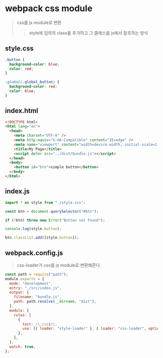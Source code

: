 # webpack css module

> css를 js module로 변환
>
> > style에 임의의 class를 추가하고 그 클래스를 js에서 참조하는 방식

## style.css

```css
.button {
  background-color: blue;
  color: red;
}

:global(.global_button) {
  background-color: red;
  color: blue;
}
```

## index.html

```html
<!DOCTYPE html>
<html lang="en">
  <head>
    <meta charset="UTF-8" />
    <meta http-equiv="X-UA-Compatible" content="IE=edge" />
    <meta name="viewport" content="width=device-width, initial-scale=1.0" />
    <title>My Page</title>
    <script defer src="../dist/bundle.js"></script>
  </head>
  <body>
    <button id="btn">simple button</button>
  </body>
</html>
```

## index.js

```js
import * as style from "./style.css";

const btn = document.querySelector("#btn");

if (!btn) throw new Error("Button not found");

console.log(style.button);

btn.classList.add([style.button]);
```

## webpack.config.js

> css-loader가 css를 js module로 변환해준다.

```js
const path = require("path");
module.exports = {
  mode: "development",
  entry: "./src/index.js",
  output: {
    filename: "bundle.js",
    path: path.resolve(__dirname, "dist"),
  },
  module: {
    rules: [
      {
        test: /\.css$/i,
        use: [{ loader: "style-loader" }, { loader: "css-loader", options: { modules: true } }],
      },
    ],
  },
  watch: true,
};
```
